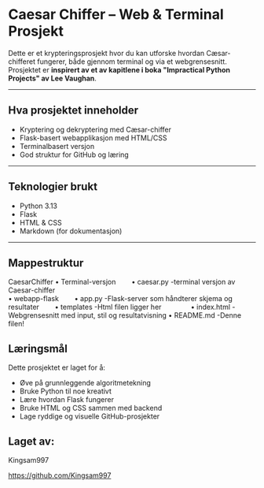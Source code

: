 # Caesar Chiffer – Web & Terminal Prosjekt

Dette er et krypteringsprosjekt hvor du kan utforske hvordan Cæsar-chifferet fungerer, både gjennom terminal og via et webgrensesnitt.  
Prosjektet er **inspirert av et av kapitlene i boka "Impractical Python Projects" av Lee Vaughan**.

---

## Hva prosjektet inneholder

- Kryptering og dekryptering med Cæsar-chiffer
- Flask-basert webapplikasjon med HTML/CSS
- Terminalbasert versjon
- God struktur for GitHub og læring

---

## Teknologier brukt

- Python 3.13
- Flask
- HTML & CSS
- Markdown (for dokumentasjon)

---

##  Mappestruktur

CaesarChiffer
• Terminal-versjon
  • caesar.py -terminal versjon av Caesar-chiffer  
• webapp-flask
  • app.py -Flask-server som håndterer skjema og resultater
  • templates -Html filen ligger her
    • index.html -Webgrensesnitt med input, stil og resultatvisning
• README.md -Denne filen!



## Læringsmål

Dette prosjektet er laget for å:
- Øve på grunnleggende algoritmetekning
- Bruke Python til noe kreativt
- Lære hvordan Flask fungerer
- Bruke HTML og CSS sammen med backend
- Lage ryddige og visuelle GitHub-prosjekter

## Laget av:
Kingsam997      

https://github.com/Kingsam997
